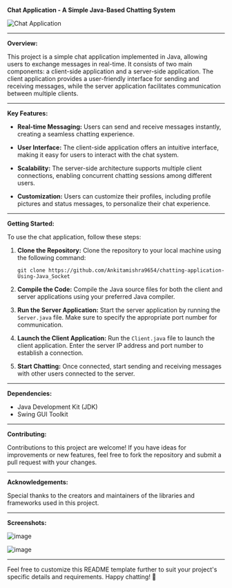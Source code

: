 **Chat Application - A Simple Java-Based Chatting System**

![Chat Application](![image](https://github.com/Ankitamishra9654/chatting-application-Using-Java_Socket/assets/136074376/b85ae424-63a7-4b96-965d-08b62959cfed)
)

---

**Overview:**

This project is a simple chat application implemented in Java, allowing users to exchange messages in real-time. It consists of two main components: a client-side application and a server-side application. The client application provides a user-friendly interface for sending and receiving messages, while the server application facilitates communication between multiple clients.

---

**Key Features:**

- **Real-time Messaging:** Users can send and receive messages instantly, creating a seamless chatting experience.
  
- **User Interface:** The client-side application offers an intuitive interface, making it easy for users to interact with the chat system.
  
- **Scalability:** The server-side architecture supports multiple client connections, enabling concurrent chatting sessions among different users.
  
- **Customization:** Users can customize their profiles, including profile pictures and status messages, to personalize their chat experience.

---

**Getting Started:**

To use the chat application, follow these steps:

1. **Clone the Repository:** Clone the repository to your local machine using the following command:
   ```
   git clone https://github.com/Ankitamishra9654/chatting-application-Using-Java_Socket
   ```

2. **Compile the Code:** Compile the Java source files for both the client and server applications using your preferred Java compiler.

3. **Run the Server Application:** Start the server application by running the `Server.java` file. Make sure to specify the appropriate port number for communication.

4. **Launch the Client Application:** Run the `Client.java` file to launch the client application. Enter the server IP address and port number to establish a connection.

5. **Start Chatting:** Once connected, start sending and receiving messages with other users connected to the server.

---

**Dependencies:**

- Java Development Kit (JDK)
- Swing GUI Toolkit

---

**Contributing:**

Contributions to this project are welcome! If you have ideas for improvements or new features, feel free to fork the repository and submit a pull request with your changes.

---


**Acknowledgements:**

Special thanks to the creators and maintainers of the libraries and frameworks used in this project.

---

**Screenshots:**

![image](https://github.com/Ankitamishra9654/chatting-application-Using-Java_Socket/assets/136074376/153f3944-c684-457d-84c8-79c44472222d)

![image](https://github.com/Ankitamishra9654/chatting-application-Using-Java_Socket/assets/136074376/46b451c4-7f59-4f2d-8a4e-94e1bcbce67f)


---

Feel free to customize this README template further to suit your project's specific details and requirements. Happy chatting! 🎉
